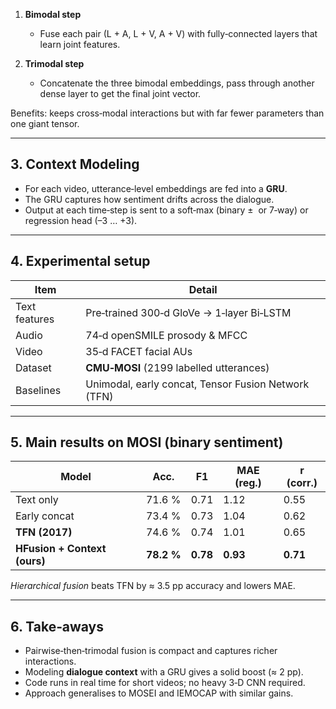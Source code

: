 
1. **Bimodal step**  
   * Fuse each pair (L + A, L + V, A + V) with fully‑connected layers that learn joint features.

2. **Trimodal step**  
   * Concatenate the three bimodal embeddings, pass through another dense layer to get the final joint vector.

Benefits: keeps cross‑modal interactions but with far fewer parameters than one giant tensor.

---

## 3.  Context Modeling

* For each video, utterance‑level embeddings are fed into a **GRU**.  
* The GRU captures how sentiment drifts across the dialogue.  
* Output at each time‑step is sent to a soft‑max (binary ±  or 7‑way) or regression head (–3 … +3).

---

## 4.  Experimental setup

| Item | Detail |
|------|--------|
|Text features|Pre‑trained 300‑d GloVe → 1‑layer Bi‑LSTM|
|Audio|74‑d openSMILE prosody & MFCC|
|Video|35‑d FACET facial AUs|
|Dataset|**CMU‑MOSI** (2199 labelled utterances)|
|Baselines|Unimodal, early concat, Tensor Fusion Network (TFN)|

---

## 5.  Main results on MOSI (binary sentiment)

| Model | Acc. | F1 | MAE (reg.) | r (corr.) |
|-------|------|----|------------|-----------|
|Text only|71.6 %|0.71|1.12|0.55|
|Early concat|73.4 %|0.73|1.04|0.62|
|**TFN (2017)**|74.6 %|0.74|1.01|0.65|
|**HFusion + Context (ours)**|**78.2 %**|**0.78**|**0.93**|**0.71**|

*Hierarchical fusion* beats TFN by ≈ 3.5 pp accuracy and lowers MAE.

---

## 6.  Take‑aways

* Pairwise‑then‑trimodal fusion is compact and captures richer interactions.  
* Modeling **dialogue context** with a GRU gives a solid boost (≈ 2 pp).  
* Code runs in real time for short videos; no heavy 3‑D CNN required.  
* Approach generalises to MOSEI and IEMOCAP with similar gains.

